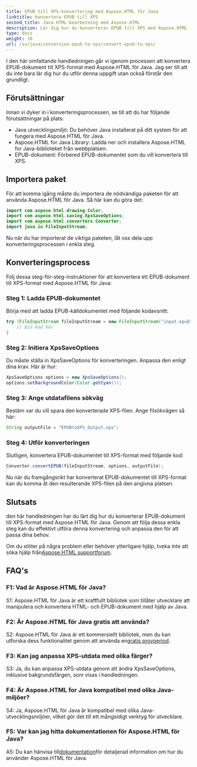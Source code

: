 ```yaml
---
title: EPUB till XPS-konvertering med Aspose.HTML för Java
linktitle: Konvertera EPUB till XPS
second_title: Java HTML-bearbetning med Aspose.HTML
description: Lär dig hur du konverterar EPUB till XPS med Aspose.HTML för Java. Steg-för-steg guide med kodexempel. Utforska Aspose.HTMLs möjligheter.
type: docs
weight: 10
url: /sv/java/conversion-epub-to-xps/convert-epub-to-xps/
---
```

I den här omfattande handledningen går vi igenom processen att konvertera EPUB-dokument till XPS-format med Aspose.HTML för Java. Jag ser till att du inte bara lär dig hur du utför denna uppgift utan också förstår den grundligt. 

## Förutsättningar

Innan vi dyker in i konverteringsprocessen, se till att du har följande förutsättningar på plats:

- Java utvecklingsmiljö: Du behöver Java installerat på ditt system för att fungera med Aspose.HTML för Java.
- Aspose.HTML for Java Library: Ladda ner och installera Aspose.HTML for Java-biblioteket från webbplatsen.
- EPUB-dokument: Förbered EPUB-dokumentet som du vill konvertera till XPS.

## Importera paket

För att komma igång måste du importera de nödvändiga paketen för att använda Aspose.HTML för Java. Så här kan du göra det:

```java
import com.aspose.html.drawing.Color;
import com.aspose.html.saving.XpsSaveOptions;
import com.aspose.html.converters.Converter;
import java.io.FileInputStream;
```

Nu när du har importerat de viktiga paketen, låt oss dela upp konverteringsprocessen i enkla steg.

## Konverteringsprocess

Följ dessa steg-för-steg-instruktioner för att konvertera ett EPUB-dokument till XPS-format med Aspose.HTML för Java:

### Steg 1: Ladda EPUB-dokumentet

Börja med att ladda EPUB-källdokumentet med följande kodavsnitt:

```java
try (FileInputStream fileInputStream = new FileInputStream("input.epub")) {
    // Din kod här
}
```

### Steg 2: Initiera XpsSaveOptions

Du måste ställa in XpsSaveOptions för konverteringen. Anpassa den enligt dina krav. Här är hur:

```java
XpsSaveOptions options = new XpsSaveOptions();
options.setBackgroundColor(Color.getCyan());
```

### Steg 3: Ange utdatafilens sökväg

Bestäm var du vill spara den konverterade XPS-filen. Ange filsökvägen så här:

```java
String outputFile = "EPUBtoXPS_Output.xps";
```

### Steg 4: Utför konverteringen

Slutligen, konvertera EPUB-dokumentet till XPS-format med följande kod:

```java
Converter.convertEPUB(fileInputStream, options, outputFile);
```

Nu när du framgångsrikt har konverterat EPUB-dokumentet till XPS-format kan du komma åt den resulterande XPS-filen på den angivna platsen.

## Slutsats

den här handledningen har du lärt dig hur du konverterar EPUB-dokument till XPS-format med Aspose.HTML för Java. Genom att följa dessa enkla steg kan du effektivt utföra denna konvertering och anpassa den för att passa dina behov.

 Om du stöter på några problem eller behöver ytterligare hjälp, tveka inte att söka hjälp från[Aspose.HTML supportforum](https://forum.aspose.com/).

## FAQ's

### F1: Vad är Aspose.HTML för Java?

S1: Aspose.HTML för Java är ett kraftfullt bibliotek som tillåter utvecklare att manipulera och konvertera HTML- och EPUB-dokument med hjälp av Java.

### F2: Är Aspose.HTML för Java gratis att använda?

 S2: Aspose.HTML för Java är ett kommersiellt bibliotek, men du kan utforska dess funktionalitet genom att använda en[gratis provperiod](https://releases.aspose.com/).

### F3: Kan jag anpassa XPS-utdata med olika färger?

S3: Ja, du kan anpassa XPS-utdata genom att ändra XpsSaveOptions, inklusive bakgrundsfärgen, som visas i handledningen.

### F4: Är Aspose.HTML for Java kompatibel med olika Java-miljöer?

S4: Ja, Aspose.HTML för Java är kompatibel med olika Java-utvecklingsmiljöer, vilket gör det till ett mångsidigt verktyg för utvecklare.

### F5: Var kan jag hitta dokumentationen för Aspose.HTML för Java?

 A5: Du kan hänvisa till[dokumentation](https://reference.aspose.com/html/java/)för detaljerad information om hur du använder Aspose.HTML för Java.